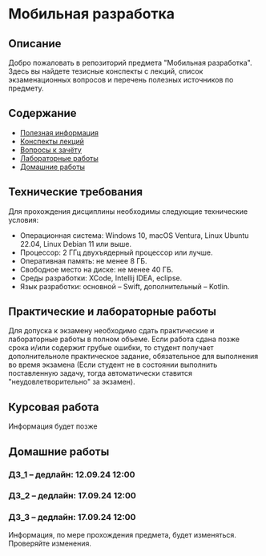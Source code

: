 # Мобильная разработка

## Описание

Добро пожаловать в репозиторий предмета "Мобильная разработка".
Здесь вы найдете тезисные конспекты с лекций, список экзаменационных вопросов и перечень полезных источников по предмету.

## Содержание

* [Полезная информация](https://github.com/bitwow/mobile_development/blob/main/sources.md)
* [Конспекты лекций](https://github.com/bitwow/mobile_development/tree/main/Notes)
* [Вопросы к зачёту](https://github.com/bitwow/mobile_development/blob/main/questions.md)
* [Лабораторные работы](https://github.com/bitwow/mobile_development/blob/main/lab.md)
* [Домашние работы](https://github.com/bitwow/mobile_development/tree/main/HomeWork)

## Технические требования

Для прохождения дисциплины необходимы следующие технические условия:

- Операционная система: Windows 10, macOS Ventura, Linux Ubuntu 22.04, Linux Debian 11 или выше.
- Процессор: 2 ГГц двухъядерный процессор или лучше.
- Оперативная память: не менее 8 ГБ.
- Свободное место на диске: не менее 40 ГБ.
- Среды разработки: XCode, Intellij IDEA, eclipse.
- Язык разработки: основной – Swift, дополнительный – Kotlin.

## Практические и лабораторные работы

Для допуска к экзамену необходимо сдать практические и лабораторные работы в полном объеме. 
Если работа сдана позже срока и/или содержит грубые ошибки, то студент получает дополнительноле практическое задание, 
обязательное для выполнения во время экзамена (Если студент не в состоянии выполнить поставленную задачу, тогда автоматически ставится "неудовлетворительно" за экзамен).

## Курсовая работа

Информация будет позже

## Домашние работы

### ДЗ_1 – дедлайн: 12.09.24 12:00
### ДЗ_2 – дедлайн: 17.09.24 12:00
### ДЗ_3 – дедлайн: 17.09.24 12:00


Информация, по мере прохождения предмета, будет изменяться. Проверяйте изменения.

